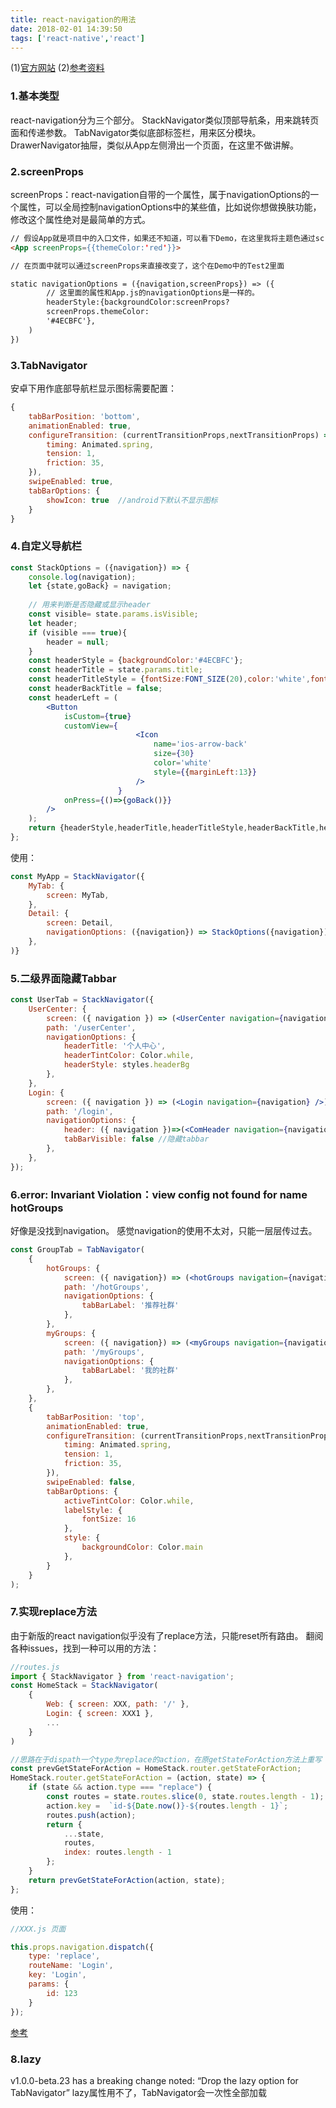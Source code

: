 ```yaml
---
title: react-navigation的用法
date: 2018-02-01 14:39:50
tags: ['react-native','react']
---
```

(1)[官方网站](https://reactnavigation.org)
(2)[参考资料](https://www.jianshu.com/p/2f575cc35780)
### 1.基本类型
react-navigation分为三个部分。
StackNavigator类似顶部导航条，用来跳转页面和传递参数。
TabNavigator类似底部标签栏，用来区分模块。
DrawerNavigator抽屉，类似从App左侧滑出一个页面，在这里不做讲解。


### 2.screenProps
screenProps：react-navigation自带的一个属性，属于navigationOptions的一个属性，可以全局控制navigationOptions中的某些值，比如说你想做换肤功能，修改这个属性绝对是最简单的方式。
```html
// 假设App就是项目中的入口文件，如果还不知道，可以看下Demo，在这里我将主题色通过screenProps属性修改成'red'
<App screenProps={{themeColor:'red'}}>

// 在页面中就可以通过screenProps来直接改变了，这个在Demo中的Test2里面

static navigationOptions = ({navigation,screenProps}) => ({
        // 这里面的属性和App.js的navigationOptions是一样的。
		headerStyle:{backgroundColor:screenProps?
		screenProps.themeColor:
		'#4ECBFC'},
    )
})

```

### 3.TabNavigator
安卓下用作底部导航栏显示图标需要配置：
```javascript
{
	tabBarPosition: 'bottom',
	animationEnabled: true,
	configureTransition: (currentTransitionProps,nextTransitionProps) => ({
		timing: Animated.spring,
		tension: 1,
		friction: 35,
	}),
	swipeEnabled: true,
	tabBarOptions: {
		showIcon: true  //android下默认不显示图标
	}
}
```

### 4.自定义导航栏
```jsx harmony
const StackOptions = ({navigation}) => {
    console.log(navigation);
    let {state,goBack} = navigation;
    
    // 用来判断是否隐藏或显示header
    const visible= state.params.isVisible;
    let header;
    if (visible === true){
        header = null;
    }
    const headerStyle = {backgroundColor:'#4ECBFC'};
    const headerTitle = state.params.title;
    const headerTitleStyle = {fontSize:FONT_SIZE(20),color:'white',fontWeight:'500'}
    const headerBackTitle = false;
    const headerLeft = (
        <Button
            isCustom={true}
            customView={
                            <Icon
                                name='ios-arrow-back'
                                size={30}
                                color='white'
                                style={{marginLeft:13}}
                            />
                        }
            onPress={()=>{goBack()}}
        />
    );
    return {headerStyle,headerTitle,headerTitleStyle,headerBackTitle,headerLeft,header}
};

```
使用：
```jsx harmony
const MyApp = StackNavigator({
    MyTab: {
        screen: MyTab,
    },
    Detail: {
        screen: Detail,
        navigationOptions: ({navigation}) => StackOptions({navigation})
    },
)}
```

### 5.二级界面隐藏Tabbar
```jsx harmony
const UserTab = StackNavigator({
	UserCenter: {
		screen: ({ navigation }) => (<UserCenter navigation={navigation} />),
		path: '/userCenter',
		navigationOptions: {
			headerTitle: '个人中心',
			headerTintColor: Color.while,
			headerStyle: styles.headerBg
		},
	},
	Login: {
		screen: ({ navigation }) => (<Login navigation={navigation} />),
		path: '/login',
		navigationOptions: {
			header: ({ navigation })=>(<ComHeader navigation={navigation} title="登陆"/>),
			tabBarVisible: false //隐藏tabbar
		},
	},
});
```

### 6.error: Invariant Violation：view config not found for name hotGroups
好像是没找到navigation。
感觉navigation的使用不太对，只能一层层传过去。
````jsx harmony
const GroupTab = TabNavigator(
	{
		hotGroups: {
			screen: ({ navigation}) => (<hotGroups navigation={navigation} />),
			path: '/hotGroups',
			navigationOptions: {
				tabBarLabel: '推荐社群'
			},
		},
		myGroups: {
			screen: ({ navigation}) => (<myGroups navigation={navigation} />),
			path: '/myGroups',
			navigationOptions: {
				tabBarLabel: '我的社群'
			},
		},
	},
	{
		tabBarPosition: 'top',
		animationEnabled: true,
		configureTransition: (currentTransitionProps,nextTransitionProps) => ({
			timing: Animated.spring,
			tension: 1,
			friction: 35,
		}),
		swipeEnabled: false,
		tabBarOptions: {
			activeTintColor: Color.while,
			labelStyle: {
				fontSize: 16
			},
			style: {
				backgroundColor: Color.main
			},
		}
	}
);
````

### 7.实现replace方法
由于新版的react navigation似乎没有了replace方法，只能reset所有路由。
翻阅各种issues，找到一种可以用的方法：
```jsx harmony
//routes.js
import { StackNavigator } from 'react-navigation';
const HomeStack = StackNavigator(
	{
		Web: { screen: XXX, path: '/' },
		Login: { screen: XXX1 },
		...
	}
)

//思路在于dispath一个type为replace的action，在原getStateForAction方法上重写
const prevGetStateForAction = HomeStack.router.getStateForAction;
HomeStack.router.getStateForAction = (action, state) => {
	if (state && action.type === "replace") {
		const routes = state.routes.slice(0, state.routes.length - 1);
		action.key =  `id-${Date.now()}-${routes.length - 1}`;
		routes.push(action);
		return {
			...state,
			routes,
			index: routes.length - 1
		};
	}
	return prevGetStateForAction(action, state);
};

```
使用：
```jsx harmony
//XXX.js 页面

this.props.navigation.dispatch({
	type: 'replace',
	routeName: 'Login',
	key: 'Login',
	params: {
		id: 123
	}
});
```

[参考](https://github.com/react-navigation/react-navigation/issues/802)


### 8.lazy
v1.0.0-beta.23 has a breaking change noted: “Drop the lazy option for TabNavigator”
lazy属性用不了，TabNavigator会一次性全部加载




